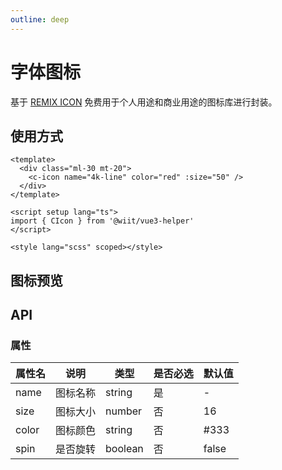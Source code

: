 ```yaml
---
outline: deep
---
```


<script setup>
import IconList from './components/icon-list.vue'
</script>

# 字体图标

基于 [REMIX ICON](https://remixicon.com/) 免费用于个人用途和商业用途的图标库进行封装。

## 使用方式

```vue
<template>
  <div class="ml-30 mt-20">
    <c-icon name="4k-line" color="red" :size="50" />
  </div>
</template>

<script setup lang="ts">
import { CIcon } from '@wiit/vue3-helper'
</script>

<style lang="scss" scoped></style>

```

## 图标预览

<IconList />

## API

### 属性

| 属性名 | 说明 | 类型 | 是否必选 | 默认值 |
| --- | --- | --- | --- | --- |
| name | 图标名称 | string | 是 | - |
| size | 图标大小 | number | 否 | 16 |
| color | 图标颜色 | string | 否 | #333 |
| spin | 是否旋转 | boolean | 否 | false |
